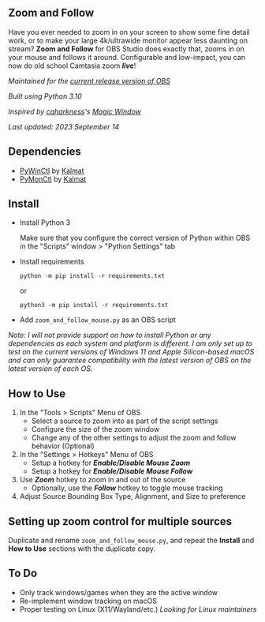 Zoom and Follow
---------------
Have you ever needed to zoom in on your screen to show some fine detail work, or to make your large 4k/ultrawide monitor appear less daunting on stream? **Zoom and Follow** for OBS Studio does exactly that, zooms in on your mouse and follows it around. Configurable and low-impact, you can now do old school Camtasia zoom ***live***!

*Maintained for the [current release version of OBS](https://github.com/obsproject/obs-studio/releases/latest)*

*Built using Python 3.10*

*Inspired by [caharkness](https://obsproject.com/forum/members/caharkness.153928/)'s [Magic Window](https://obsproject.com/forum/threads/magic-window.107614/)*

*Last updated: 2023 September 14*

Dependencies
------------
- [PyWinCtl](https://github.com/Kalmat/PyWinCtl/) by [Kalmat](https://github.com/Kalmat)
- [PyMonCtl](https://github.com/Kalmat/PyMonCtl/) by [Kalmat](https://github.com/Kalmat)

Install
-------
- Install Python 3

  Make sure that you configure the correct version of Python within OBS in the "Scripts" window > "Python Settings" tab

- Install requirements

  ```python -m pip install -r requirements.txt```

  or

  ```python3 -m pip install -r requirements.txt```

- Add `zoom_and_follow_mouse.py` as an OBS script

*Note: I will not provide support on how to install Python or any dependencies as each system and platform is different. I am only set up to test on the current versions of Windows 11 and Apple Silicon-based macOS and can only guarantee compatibility with the latest version of OBS on the latest version of each OS.*

How to Use
----------
1. In the "Tools > Scripts" Menu of OBS
   - Select a source to zoom into as part of the script settings
   - Configure the size of the zoom window
   - Change any of the other settings to adjust the zoom and follow behavior (Optional)
2. In the "Settings > Hotkeys" Menu of OBS
   - Setup a hotkey for ***Enable/Disable Mouse Zoom***
   - Setup a hotkey for ***Enable/Disable Mouse Follow***
3. Use ***Zoom*** hotkey to zoom in and out of the source
   - Optionally, use the ***Follow*** hotkey to toggle mouse tracking
4. Adjust Source Bounding Box Type, Alignment, and Size to preference

Setting up zoom control for multiple sources
---
Duplicate and rename `zoom_and_follow_mouse.py`, and repeat the **Install** and **How to Use** sections with the duplicate copy.

To Do
-----
- Only track windows/games when they are the active window
- Re-implement window tracking on macOS
- Proper testing on Linux (X11/Wayland/etc.) *Looking for Linux maintainers*
